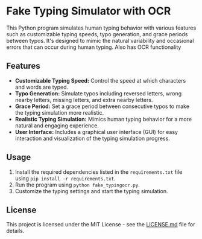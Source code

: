 # Fake Typing Simulator with OCR

This Python program simulates human typing behavior with various features such as customizable typing speeds, typo generation, and grace periods between typos. It's designed to mimic the natural variability and occasional errors that can occur during human typing. Also has OCR functionality

## Features

- **Customizable Typing Speed:** Control the speed at which characters and words are typed.
- **Typo Generation:** Simulate typos including reversed letters, wrong nearby letters, missing letters, and extra nearby letters.
- **Grace Period:** Set a grace period between consecutive typos to make the typing simulation more realistic.
- **Realistic Typing Simulation:** Mimics human typing behavior for a more natural and engaging experience.
- **User Interface:** Includes a graphical user interface (GUI) for easy interaction and visualization of the typing simulation progress.

## Usage

1. Install the required dependencies listed in the `requirements.txt` file using `pip install -r requirements.txt`.
2. Run the program using `python fake_typingocr.py`.
3. Customize the typing settings and start the typing simulation.

## License

This project is licensed under the MIT License - see the [LICENSE.md](LICENSE.md) file for details.
